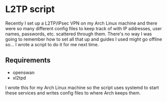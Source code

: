 # L2TP script

Recently I set up a L2TP/IPsec VPN on my Arch Linux machine and there were so many different config files to keep track of with IP addresses, user names, passwords, etc. scattered through them. There's no way I was going to remember how to set all that up and guides I used might go offline so... I wrote a script to do it for me next time.

## Requirements

* openswan
* xl2tpd

I wrote this for my Arch Linux machine so the script uses systemd to start these services and writes config files to where Arch keeps them.
